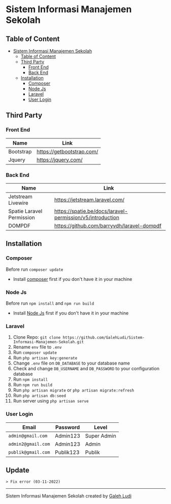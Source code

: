 # Sistem Informasi Manajemen Sekolah

## Table of Content

- [Sistem Informasi Manajemen Sekolah](#sistem-informasi-manajemen-sekolah)
  - [Table of Content](#table-of-content)
  - [Third Party](#third-party)
    - [Front End](#front-end)
    - [Back End](#back-end)
  - [Installation](#installation)
    - [Composer](#composer)
    - [Node Js](#node-js)
    - [Laravel](#laravel)
    - [User Login](#user-login)

## Third Party

### Front End

| Name      | Link                        |
| --------- | --------------------------- |
| Bootstrap | <https://getbootstrap.com/> |
| Jquery    | <https://jquery.com/>       |

### Back End

| Name                      | Link                                                        |
| ------------------------- | ----------------------------------------------------------- |
| Jetstream Livewire        | <https://jetstream.laravel.com/>                            |
| Spatie Laravel Permission | <https://spatie.be/docs/laravel-permission/v5/introduction> |
| DOMPDF                    | <https://github.com/barryvdh/laravel-dompdf>                |

## Installation

### Composer

Before run `composer update`

- Install [composer](https://getcomposer.org/) first if you don't have it in your machine

### Node Js

Before run `npm install` and `npm run build`

- Install [Node Js](https://nodejs.org/en/) first if you don't have it in your machine

### Laravel

1. Clone Repo: `git clone https://github.com/GalehLudi/Sistem-Informasi-Manajemen-Sekolah.git`
2. Rename `env` file to `.env`
3. Run `composer update`
4. Run `php artisan key:generate`
5. Change `.env` file on `DB_DATABASE` to your database name
6. Check and change `DB_USERNAME` and `DB_PASSWORD` to your configuration database
7. Run `npm install`
8. Run `npm run build`
9. Run `php artisan migrate` or `php artisan migrate:refresh`
10. Run `php artisan db:seed`
11. Run server using `php artisan serve`

### User Login

| Email              | Password  | Level       |
| ------------------ | --------- | ----------- |
| `admin@gmail.com`  | Admin123  | Super Admin |
| `admin2@gmail.com` | Admin123  | Admin       |
| `publik@gmail.com` | Publik123 | Publik      |

## Update

```text
> Fix error (03-11-2022)
```

***

Sistem Informasi Manajemen Sekolah created by [Galeh Ludi](https://instagram/galehludi/)
